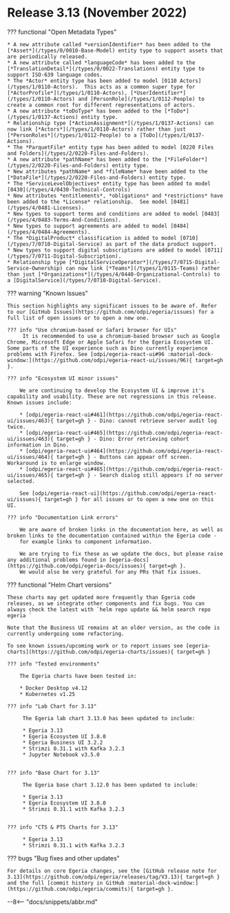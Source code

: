 <!-- SPDX-License-Identifier: CC-BY-4.0 -->
<!-- Copyright Contributors to the Egeria project. -->

# Release 3.13 (November 2022)

??? functional "Open Metadata Types"

    * A new attribute called *versionIdentifier* has been added to the [*Asset*](/types/0/0010-Base-Model) entity type to support assets that are periodically released.
    * A new attribute called *languageCode* has been added to the [*TranslationDetail*](/types/0/0022-Translations) entity type to support ISO-639 language codes.
    * The *Actor* entity type has been added to model [0110 Actors](/types/1/0110-Actors).  This acts as a common super type for [*ActorProfile*](/types/1/0110-Actors), [*UserIdentifier*](/types/1/0110-Actors) and [PersonRole](/types/1/0112-People) to create a common root for different representations of actors.
    * A new attribute *toDoType* has been added to the [*ToDo*](/types/1/0137-Actions) entity type.
    * Relationship type [*ActionAssignment*](/types/1/0137-Actions) can now link [*Actors*](/types/1/0110-Actors) rather than just [*PersonRoles*](/types/1/0112-People) to a [ToDo](/types/1/0137-Actions).
    * The *ParquetFile* entity type has been added to model [0220 Files and Folders](/types/2/0220-Files-and-Folders).
    * A new attribute *pathName* has been added to the [*FileFolder*](/types/2/0220-Files-and-Folders) entity type.
    * New attributes *pathName* and *fileName* have been added to the [*DataFile*](/types/2/0220-Files-and-Folders) entity type.
    * The *ServiceLevelObjectives* entity type has been added to model [0430](/types/4/0430-Technical-Controls)
    * New attributes *entitlements*, *obligations* and *restrictions* have been added to the *License* relationship.  See model [0481](/types/4/0481-Licenses).
    * New types to support terms and conditions are added to model [0483](/types/4/0483-Terms-And-Conditions).
    * New types to support agreements are added to model [0484](/types/4/0484-Agreements).
    * The *DigitalProduct* classification is added to model [0710](/types/7/0710-Digital-Service) as part of the data product support.
    * New types to support digital subscriptions are added to model [0711](/types/7/0711-Digital-Subscription).
    * Relationship type [*DigitalServiceOperator*](/types/7/0715-Digital-Service-Ownership) can now link [*Teams*](/types/1/0115-Teams) rather than just [*Organizations*](/types/4/0440-Organizational-Controls) to a [DigitalService](/types/7/0710-Digital-Service).


??? warning "Known Issues"

    This section highlights any significant issues to be aware of. Refer to our [GitHub Issues](https://github.com/odpi/egeria/issues) for a full list of open issues or to open a new one.

    ??? info "Use chromium-based or Safari browser for UIs"
         It is recommended to use a chromium-based browser such as Google Chrome, Microsoft Edge or Apple Safari for the Egeria Ecosystem UI. Some parts of the UI experience such as Dino currently experience problems with Firefox. See [odpi/egeria-react-ui#96 :material-dock-window:](https://github.com/odpi/egeria-react-ui/issues/96){ target=gh }.

    ??? info "Ecosystem UI minor issues"

        We are continuing to develop the Ecosystem UI & improve it's capability and usability. These are not regressions in this release. Known issues include:

        * [odpi/egeria-react-ui#461](https://github.com/odpi/egeria-react-ui/issues/463){ target=gh } - Dino: cannot retrieve server audit log twice.
        * [odpi/egeria-react-ui#465](https://github.com/odpi/egeria-react-ui/issues/463){ target=gh } - Dino: Error retrieving cohort information in Dino.
        * [odpi/egeria-react-ui#464](https://github.com/odpi/egeria-react-ui/issues/464){ target=gh } - Buttons can appear off screen. Workaround is to enlarge window.
        * [odpi/egeria-react-ui#465](https://github.com/odpi/egeria-react-ui/issues/465){ target=gh } - Search dialog still appears if no server selected.

        See [odpi/egeria-react-ui](https://github.com/odpi/egeria-react-ui/issues){ target=gh } for all issues or to open a new one on this UI.

    ??? info "Documentation Link errors"

        We are aware of broken links in the documentation here, as well as broken links to the documentation contained within the Egeria code -
        for example links to component information.

        We are trying to fix these as we update the docs, but please raise any additional problems found in [egeria-docs](https://github.com/odpi/egeria-docs/issues){ target=gh }.
        We would also be very grateful for any PRs that fix issues.

??? functional "Helm Chart versions"

    These charts may get updated more frequently than Egeria code releases, as we integrate other components and fix bugs. You can always check the latest with `helm repo update && helm search repo egeria `

    Note that the Business UI remains at an older version, as the code is currently undergoing some refactoring.

    To see known issues/upcoming work or to report issues see [egeria-charts](https://github.com/odpi/egeria-charts/issues){ target=gh }

    ??? info "Tested environments"

        The Egeria charts have been tested in:
        
        * Docker Desktop v4.12
        * Kubernetes v1.25

    ??? info "Lab Chart for 3.13"

         The Egeria lab chart 3.13.0 has been updated to include:

         * Egeria 3.13
         * Egeria Ecosystem UI 3.8.0
         * Egeria Business UI 3.2.2
         * Strimzi 0.31.1 with Kafka 3.2.3
         * Jupyter Notebook v3.5.0


    ??? info "Base Chart for 3.13"

         The Egeria base chart 3.12.0 has been updated to include:

         * Egeria 3.13
         * Egeria Ecosystem UI 3.8.0
         * Strimzi 0.31.1 with Kafka 3.2.3


    ??? info "CTS & PTS Charts for 3.13"

         * Egeria 3.13
         * Strimzi 0.31.1 with Kafka 3.2.3

??? bugs "Bug fixes and other updates"

    For details on core Egeria changes, see the [GitHub release note for 3.13](https://github.com/odpi/egeria/releases/tag/V3.13){ target=gh } and the full [commit history in GitHub :material-dock-window:](https://github.com/odpi/egeria/commits){ target=gh }.


--8<-- "docs/snippets/abbr.md"
